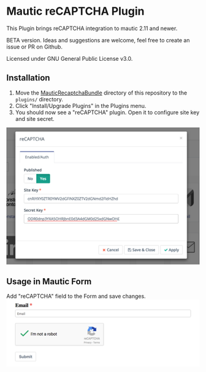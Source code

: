 # Mautic reCAPTCHA Plugin
This Plugin brings reCAPTCHA integration to mautic 2.11 and newer.

BETA version. Ideas and suggestions are welcome, feel free to create an issue or PR on Github.

Licensed under GNU General Public License v3.0.

## Installation
1. Move the [MauticRecaptchaBundle](MauticRecaptchaBundle) directory of this repository to the `plugins/` directory.
2. Click "Install/Upgrade Plugins" in the Plugins menu.
3. You should now see a "reCAPTCHA" plugin. Open it to configure site key and site secret.

![plugin config](/doc/config.png?raw=true "plugin config")

## Usage in Mautic Form
Add "reCAPTCHA" field to the Form and save changes.
![mautic form](/doc/form_preview.png?raw=true "Mautic Form with reCAPTCHA")
